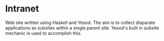 # Intranet
Web site written using Haskell and Yesod. The aim is to collect disparate applications as subsites within a single parent site. Yesod's built in subsite mechanic is used to accomplish this.
